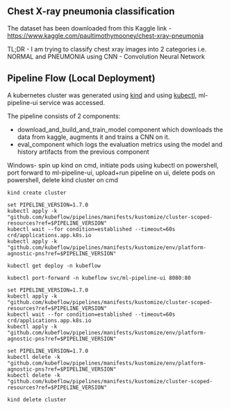 ## Chest X-ray pneumonia classification

The dataset has been downloaded from this Kaggle link - https://www.kaggle.com/paultimothymooney/chest-xray-pneumonia

TL;DR - I am trying to classify chest xray images into 2 categories i.e. NORMAL and PNEUMONIA using CNN - Convolution Neural Network

## Pipeline Flow (Local Deployment)

A kubernetes cluster was generated using [kind](https://kind.sigs.k8s.io/) and using [kubectl](https://kubernetes.io/docs/tasks/tools/), ml-pipeline-ui service was accessed.

The pipeline consists of 2 components:
- download_and_build_and_train_model component which downloads the data from kaggle, augments it and trains a CNN on it.
- eval_component which logs the evaluation metrics using the model and history artifacts from the previous component

Windows-
spin up kind on cmd, initiate pods using kubectl on powershell, port forward to ml-pipeline-ui, upload+run pipeline on ui, delete pods on powershell, delete kind cluster on cmd

```
kind create cluster
```

```
set PIPELINE_VERSION=1.7.0
kubectl apply -k "github.com/kubeflow/pipelines/manifests/kustomize/cluster-scoped-resources?ref=$PIPELINE_VERSION"
kubectl wait --for condition=established --timeout=60s crd/applications.app.k8s.io
kubectl apply -k "github.com/kubeflow/pipelines/manifests/kustomize/env/platform-agnostic-pns?ref=$PIPELINE_VERSION"

kubectl get deploy -n kubeflow

kubectl port-forward -n kubeflow svc/ml-pipeline-ui 8080:80
```

```
set PIPELINE_VERSION=1.7.0
kubectl apply -k "github.com/kubeflow/pipelines/manifests/kustomize/cluster-scoped-resources?ref=$PIPELINE_VERSION"
kubectl wait --for condition=established --timeout=60s crd/applications.app.k8s.io
kubectl apply -k "github.com/kubeflow/pipelines/manifests/kustomize/env/platform-agnostic-pns?ref=$PIPELINE_VERSION"
```

```
set PIPELINE_VERSION=1.7.0
kubectl delete -k "github.com/kubeflow/pipelines/manifests/kustomize/env/platform-agnostic-pns?ref=$PIPELINE_VERSION"
kubectl delete -k "github.com/kubeflow/pipelines/manifests/kustomize/cluster-scoped-resources?ref=$PIPELINE_VERSION"
```

```
kind delete cluster
```

